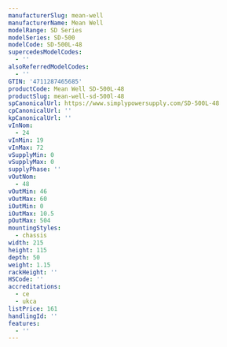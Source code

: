 ```yaml
---
manufacturerSlug: mean-well
manufacturerName: Mean Well
modelRange: SD Series
modelSeries: SD-500
modelCode: SD-500L-48
supercedesModelCodes:
  - ''
alsoReferredModelCodes:
  - ''
GTIN: '4711287465685'
productCode: Mean Well SD-500L-48
productSlug: mean-well-sd-500l-48
spCanonicalUrl: https://www.simplypowersupply.com/SD-500L-48
cpCanonicalUrl: ''
kpCanonicalUrl: ''
vInNom:
  - 24
vInMin: 19
vInMax: 72
vSupplyMin: 0
vSupplyMax: 0
supplyPhase: ''
vOutNom:
  - 48
vOutMin: 46
vOutMax: 60
iOutMin: 0
iOutMax: 10.5
pOutMax: 504
mountingStyles:
  - chassis
width: 215
height: 115
depth: 50
weight: 1.15
rackHeight: ''
HSCode: ''
accreditations:
  - ce
  - ukca
listPrice: 161
handlingId: ''
features:
  - ''
---
```

